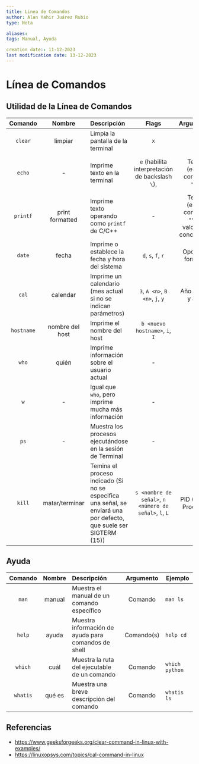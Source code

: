 ```yaml
---
title: Linea de Comandos
author: Alan Yahir Juárez Rubio
type: Nota

aliases: 
tags: Manual, Ayuda

creation date:: 11-12-2023
last modification date: 13-12-2023
---
```


# Línea de Comandos

## Utilidad de la Línea de Comandos

|  Comando   |      Nombre      | Descripción                                                                                                        |                         Flags                          |                     Argumento                      | Ejemplo                                                                     |
|:----------:|:----------------:|:------------------------------------------------------------------------------------------------------------------ |:------------------------------------------------------:|:--------------------------------------------------:| --------------------------------------------------------------------------- |
|  `clear`   |     limpiar      | Limpia la pantalla de la terminal                                                                                  |                          `x`                           |                         -                          | `clear`                                                                     |
|   `echo`   |        -         | Imprime texto en la terminal                                                                                       |    `e` (habilita interpretación de backslash `\`),     |            Texto (entre comillas `""`)             | `echo "Mensaje"`, `echo - e "Mensaje \nSalto de línea"`                     |
|  `printf`  | print formatted | Imprime texto operando como `printf` de C/C++                                                                      |                           -                            | Texto (entre comillas `""`) y valores a concatenar | `printf "Hola, %s, tú número es: %i\n\n" Alberto 123`                       |
|   `date`   |      fecha       | Imprime o establece la fecha y hora del sistema                                                                    |                   `d`, `s`, `f`, `r`                   |                  Opción y formato                  | `date`, `date "+%m/%d/%y"`                                                  |
|   `cal`    |     calendar     | Imprime un calendario (mes actual si no se indican parámetros)                                                     |            `3`, `A <n>`, `B <n>`, `j`, `y`             |                  Año o mes y año                   | `cal`, `cal 2020`, `cal 8 2022`, `cal -y`, `cal -j`, `cal -A 2`, `cal -B 2` |
| `hostname` | nombre del host  | Imprime el nombre del host                                                                                         |            `b <nuevo hostname>`, `i`,  `I`             |                         -                          | `hostname`                                                                  |
|   `who`    |      quién       | Imprime información sobre el usuario actual                                                                        |                           -                            |                         -                          | `who`                                                                       |
|    `w`     |        -         | Igual que `who`, pero imprime mucha más información                                                                |                           -                            |                         -                          | `w`                                                                         |
|    `ps`    |        -         | Muestra los procesos ejecutándose en la sesión de Terminal                                                         |                           -                            |                         -                          | `ps`                                                                        |
|   `kill`   |  matar/terminar  | Temina el proceso indicado (Si no se especifica una señal, se enviará una por defecto, que suele ser SIGTERM (15)) | `s <nombre de señal>`, `n <número de señal>`, `l`, `L` |                PID (ID del Proceso)                | `kill 2983`                                                                 |

## Ayuda

| Comando  | Nombre | Descripción                                         | Argumento  | Ejemplo        |
|:--------:|:------:|:--------------------------------------------------- |:----------:| -------------- |
|  `man`   | manual | Muestra el manual de un comando específico          |  Comando   | `man ls`       |
|  `help`  | ayuda  | Muestra información de ayuda para comandos de shell | Comando(s) | `help cd`      |
| `which`  |  cuál  | Muestra la ruta del ejecutable de un comando        |  Comando   | `which python` |
| `whatis` | qué es | Muestra una breve descripción del comando           |  Comando   | `whatis ls`    |


## Referencias

- https://www.geeksforgeeks.org/clear-command-in-linux-with-examples/
- https://linuxopsys.com/topics/cal-command-in-linux